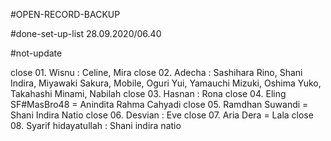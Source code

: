 #OPEN-RECORD-BACKUP

#done-set-up-list 28.09.2020/06.40

#not-update

close 01. Wisnu : Celine, Mira
close 02. Adecha : Sashihara Rino, Shani Indira, Miyawaki Sakura, Mobile, Oguri Yui, Yamauchi Mizuki, Oshima Yuko, Takahashi Minami, Nabilah
close 03. Hasnan : Rona
close 04. Eling SF#MasBro48 = Anindita Rahma Cahyadi
close 05. Ramdhan Suwandi = Shani Indira Natio
close 06. Desvian : Eve
close 07. Aria Dera = Lala
close 08. Syarif hidayatullah : Shani indira natio
